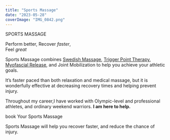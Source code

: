 ```yaml
---
title: "Sports Massage"
date: "2023-05-28"
coverImage: "IMG_0842.png"
---
```


SPORTS MASSAGE

Perform better, Recover _faster_,  
Feel _great_

Sports Massage combines [Swedish Massage](https://paulbrown.net/what-is-swedish-massage/), [Trigger Point Therapy](https://paulbrown.net/neck-and-low-back-pain-try-massage-study/), [Myofascial Release](https://paulbrown.net/what-is-myofascial-therapy/), and Joint Mobilization to help you achieve your athletic goals.

It’s faster paced than both relaxation and medical massage, but it is wonderfully effective at decreasing recovery times and helping prevent injury.

Throughout my career,I have worked with Olympic-level and professional athletes, and ordinary weekend warriors. **I am here to help.**

book Your Sports Massage

Sports Massage will help you recover faster, and reduce the chance of injury.

